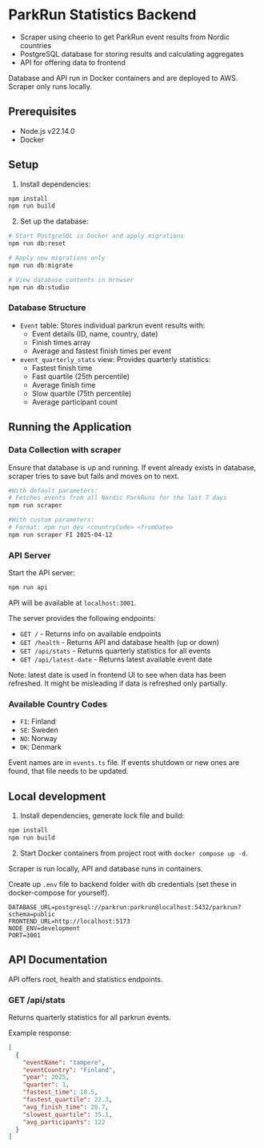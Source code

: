 # ParkRun Statistics Backend

- Scraper using cheerio to get ParkRun event results from Nordic countries
- PostgreSQL database for storing results and calculating aggregates
- API for offering data to frontend

Database and API run in Docker containers and are deployed to AWS. Scraper only runs locally.

## Prerequisites

- Node.js v22.14.0
- Docker

## Setup

1. Install dependencies:
```bash
npm install
npm run build
```

2. Set up the database:
```bash
# Start PostgreSQL in Docker and apply migrations
npm run db:reset

# Apply new migrations only
npm run db:migrate

# View database contents in browser
npm run db:studio
```

### Database Structure

- `Event` table: Stores individual parkrun event results with:
  - Event details (ID, name, country, date)
  - Finish times array
  - Average and fastest finish times per event
- `event_quarterly_stats` view: Provides quarterly statistics:
  - Fastest finish time
  - Fast quartile (25th percentile)
  - Average finish time
  - Slow quartile (75th percentile)
  - Average participant count

## Running the Application

### Data Collection with scraper
Ensure that database is up and running.
If event already exists in database, scraper tries to save but fails and moves on to next.
```bash
#With default parameters:
# Fetches events from all Nordic ParkRuns for the last 7 days
npm run scraper

#With custom parameters:
# Format: npm run dev <countryCode> <fromDate>
npm run scraper FI 2025-04-12
```

### API Server

Start the API server:
```bash
npm run api
```

API will be available at `localhost:3001`.

The server provides the following endpoints:
- `GET /` - Returns info on available endpoints
- `GET /health` - Returns API and database health (up or down)
- `GET /api/stats` - Returns quarterly statistics for all events
- `GET /api/latest-date` - Returns latest available event date

Note: latest date is used in frontend UI to see when data has been refreshed. It might be misleading if data is refreshed only partially.

### Available Country Codes
- `FI`: Finland
- `SE`: Sweden
- `NO`: Norway
- `DK`: Denmark

Event names are in `events.ts` file. If events shutdown or new ones are found, that file needs to be updated.

## Local development

1. Install dependencies, generate lock file and build:
```bash
npm install
npm run build
```
2. Start Docker containers from project root with `docker compose up -d`.

Scraper is run locally, API and database runs in containers.

Create up `.env` file to backend folder with db credentials (set these in docker-compose for yourself).
```
DATABASE_URL=postgresql://parkrun:parkrun@localhost:5432/parkrun?schema=public
FRONTEND_URL=http://localhost:5173
NODE_ENV=development
PORT=3001 
```


## API Documentation
API offers root, health and statistics endpoints.

### GET /api/stats
Returns quarterly statistics for all parkrun events.

Example response:
```json
[
  {
    "eventName": "tampere",
    "eventCountry": "Finland",
    "year": 2025,
    "quarter": 1,
    "fastest_time": 18.5,
    "fastest_quartile": 22.3,
    "avg_finish_time": 28.7,
    "slowest_quartile": 35.1,
    "avg_participants": 122
  }
]
```